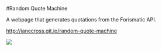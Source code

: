 #Random Quote Machine 

A webpage that generates quotations from the Forismatic API.   

http://ianecross.git.io/random-quote-machine

<img src="https://ianecross.github.io/random-quote-machine/img/screenshot.png">

